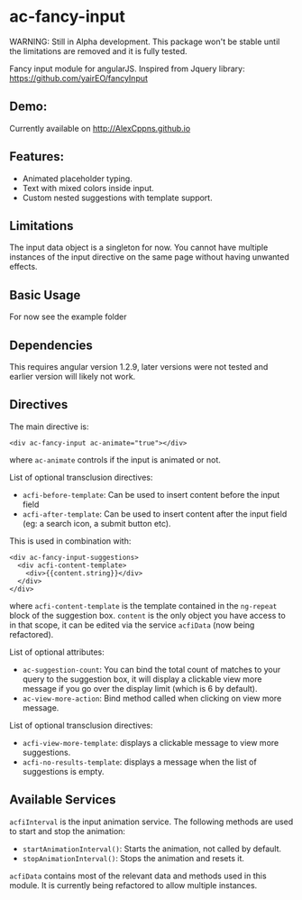 # ac-fancy-input

WARNING: Still in Alpha development. This package won't be stable until the limitations are removed and it is fully tested.

Fancy input module for angularJS.
Inspired from Jquery library: https://github.com/yairEO/fancyInput

## Demo:

Currently available on http://AlexCppns.github.io


## Features:

- Animated placeholder typing.
- Text with mixed colors inside input.
- Custom nested suggestions with template support.

## Limitations

The input data object is a singleton for now.
You cannot have multiple instances of the input directive on the same page without having unwanted effects.

## Basic Usage

For now see the example folder

## Dependencies

This requires angular version 1.2.9, later versions were not tested and earlier version will likely not work.

## Directives

The main directive is:

    <div ac-fancy-input ac-animate="true"></div>

where `ac-animate` controls if the input is animated or not.

List of optional transclusion directives:

- `acfi-before-template`: Can be used to insert content before the input field
- `acfi-after-template`: Can be used to insert content after the input field (eg: a search icon, a submit button etc).

This is used in combination with:

    <div ac-fancy-input-suggestions>
      <div acfi-content-template>
        <div>{{content.string}}</div>
      </div>
    </div>

where `acfi-content-template` is the template contained in the `ng-repeat` block of the suggestion box. `content` is the only object you have access to in that scope, it can be edited via the service `acfiData` (now being refactored).

List of optional attributes:

- `ac-suggestion-count`: You can bind the total count of matches to your query to the suggestion box, it will display a clickable view more message if you go over the display limit (which is 6 by default).
- `ac-view-more-action`: Bind method called when clicking on view more message.

List of optional transclusion directives:

- `acfi-view-more-template`: displays a clickable message to view more suggestions.
- `acfi-no-results-template`: displays a message when the list of suggestions is empty.

## Available Services

`acfiInterval` is the input animation service. The following methods are used to start and stop the animation:

- `startAnimationInterval()`: Starts the animation, not called by default.
- `stopAnimationInterval()`: Stops the animation and resets it.

`acfiData` contains most of the relevant data and methods used in this module. It is currently being refactored to allow multiple instances.






